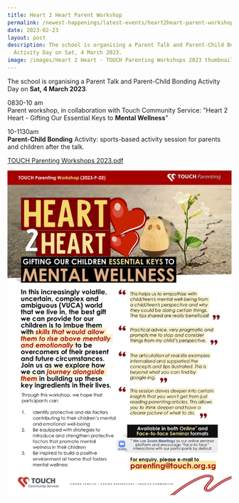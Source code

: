 ```yaml
---
title: Heart 2 Heart Parent Workshop
permalink: /newest-happenings/latest-events/heart2heart-parent-workshop/
date: 2023-02-23
layout: post
description: The school is organising a Parent Talk and Parent-Child Bonding
  Activity Day on Sat, 4 March 2023.
image: /images/Heart 2 Heart - TOUCH Parenting Workshops 2023 thumbnail.jpg
---
```


The school is organising a Parent Talk and Parent-Child Bonding Activity Day on **Sat, 4 March 2023**.

0830-10 am  
Parent workshop, in collaboration with Touch Community Service: "Heart 2 Heart - Gifting Our Essential Keys to **Mental Wellness**"

10-1130am  
**Parent-Child Bonding** Activity: sports-based activity session for parents and children after the talk.

[TOUCH Parenting Workshops 2023.pdf]()

![](/images/Heart%202%20Heart%20-%20TOUCH%20Parenting%20Workshops%202023.png)